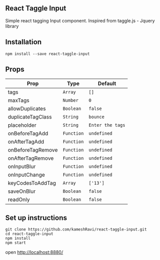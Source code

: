 ## React Taggle Input
Simple react tagging Input component. Inspired from taggle.js -  Jquery library

## Installation
```
npm install --save react-taggle-input
```

## Props
Prop | Type | Default 
--- | --- | --- 
tags | `Array` | `[]`
maxTags | `Number` | `0`
allowDuplicates | `Boolean` | `false`
duplicateTagClass | `String` | `bounce`
placeholder | `String` | `Enter the tags`
onBeforeTagAdd | `Function` | `undefined`
onAfterTagAdd | `Function` | `undefined`
onBeforeTagRemove | `Function` | `undefined`
onAfterTagRemove |  `Function` | `undefined` 
onInputBlur | `Function` | `undefined`
onInputChange | `Function` | `undefined`
keyCodesToAddTag | `Array` | `['13']`
saveOnBlur | `Boolean` | `false`
readOnly | `Boolean` | `false`

## Set up instructions

```
git clone https://github.com/kameshRavi/react-taggle-input.git
cd react-taggle-input
npm install
npm start
```
open [http://localhost:8880/](http://localhost:8880)
